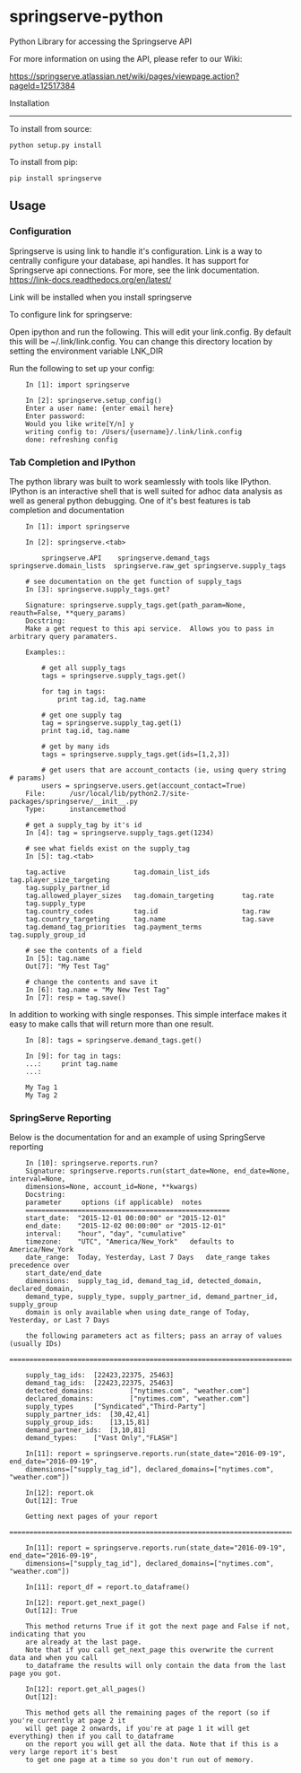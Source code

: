 # springserve-python
Python Library for accessing the Springserve API

For more information on using the API, please refer to our Wiki:

https://springserve.atlassian.net/wiki/pages/viewpage.action?pageId=12517384

Installation

-------------

To install from source:

    python setup.py install

To install from pip:

    pip install springserve

Usage
-----------

### Configuration ###

Springserve is using link to handle it's configuration.  Link is a way to
centrally configure your database, api handles. It has support for Springserve
api connections.  For more, see the link documentation.  https://link-docs.readthedocs.org/en/latest/

Link will be installed when you install springserve

To configure link for springserve:

Open ipython and run the following. This will edit your link.config.  By default this will be ~/.link/link.config.
You can change this directory location by setting the environment variable  LNK_DIR

Run the following to set up your config:

		In [1]: import springserve

		In [2]: springserve.setup_config()
		Enter a user name: {enter email here}
		Enter password:
		Would you like write[Y/n] y
		writing config to: /Users/{username}/.link/link.config
		done: refreshing config

### Tab Completion and IPython ###

The python library was built to work seamlessly with tools like IPython. IPython
is an interactive shell that is well suited for adhoc data analysis as well as
general python debugging. One of it's best features is tab completion and
documentation

		In [1]: import springserve

		In [2]: springserve.<tab>

			springserve.API    springserve.demand_tags   springserve.domain_lists  springserve.raw_get springserve.supply_tags

		# see documentation on the get function of supply_tags
		In [3]: springserve.supply_tags.get?

        Signature: springserve.supply_tags.get(path_param=None, reauth=False, **query_params)
        Docstring:
        Make a get request to this api service.  Allows you to pass in arbitrary query paramaters.

        Examples::

            # get all supply_tags
            tags = springserve.supply_tags.get()

            for tag in tags:
                print tag.id, tag.name

            # get one supply tag
            tag = springserve.supply_tag.get(1)
            print tag.id, tag.name

            # get by many ids
            tags = springserve.supply_tags.get(ids=[1,2,3])

            # get users that are account_contacts (ie, using query string # params)
            users = springserve.users.get(account_contact=True)
        File:      /usr/local/lib/python2.7/site-packages/springserve/__init__.py
        Type:      instancemethod

		# get a supply_tag by it's id
		In [4]: tag = springserve.supply_tags.get(1234)

		# see what fields exist on the supply_tag
		In [5]: tag.<tab>

		tag.active                 tag.domain_list_ids        tag.player_size_targeting
		tag.supply_partner_id
		tag.allowed_player_sizes   tag.domain_targeting       tag.rate
		tag.supply_type
		tag.country_codes          tag.id                     tag.raw
		tag.country_targeting      tag.name                   tag.save
		tag.demand_tag_priorities  tag.payment_terms          tag.supply_group_id

		# see the contents of a field
		In [5]: tag.name
		Out[7]: "My Test Tag"

		# change the contents and save it
		In [6]: tag.name = "My New Test Tag"
		In [7]: resp = tag.save()

In addition to working with single responses.  This simple interface makes it
easy to make calls that will return more than one result.


		In [8]: tags = springserve.demand_tags.get()

		In [9]: for tag in tags:
		...:     print tag.name
		...:

		My Tag 1
		My Tag 2

### SpringServe Reporting ###

Below is the documentation for and an example of using SpringServe reporting

        In [10]: springserve.reports.run?
        Signature: springserve.reports.run(start_date=None, end_date=None, interval=None,
        dimensions=None, account_id=None, **kwargs)
        Docstring:
        parameter     options (if applicable)  notes
        ===================================================
        start_date:  "2015-12-01 00:00:00" or "2015-12-01"
        end_date:    "2015-12-02 00:00:00" or "2015-12-01"
        interval:    "hour", "day", "cumulative"
        timezone:    "UTC", "America/New_York"   defaults to America/New_York
        date_range:  Today, Yesterday, Last 7 Days   date_range takes precedence over
        start_date/end_date
        dimensions:  supply_tag_id, demand_tag_id, detected_domain, declared_domain,
        demand_type, supply_type, supply_partner_id, demand_partner_id, supply_group
        domain is only available when using date_range of Today, Yesterday, or Last 7 Days

        the following parameters act as filters; pass an array of values (usually IDs)
        =================================================================================

        supply_tag_ids:  [22423,22375, 25463]
        demand_tag_ids:  [22423,22375, 25463]
        detected_domains:         ["nytimes.com", "weather.com"]
        declared_domains:         ["nytimes.com", "weather.com"]
        supply_types     ["Syndicated","Third-Party"]
        supply_partner_ids:  [30,42,41]
        supply_group_ids:    [13,15,81]
        demand_partner_ids:  [3,10,81]
        demand_types:    ["Vast Only","FLASH"]

        In[11]: report = springserve.reports.run(state_date="2016-09-19", end_date="2016-09-19",
        dimensions=["supply_tag_id"], declared_domains=["nytimes.com", "weather.com"])

        In[12]: report.ok
        Out[12]: True

        Getting next pages of your report
        =================================================================================

        In[11]: report = springserve.reports.run(state_date="2016-09-19", end_date="2016-09-19",
        dimensions=["supply_tag_id"], declared_domains=["nytimes.com", "weather.com"])

        In[11]: report_df = report.to_dataframe()

        In[12]: report.get_next_page()
        Out[12]: True

        This method returns True if it got the next page and False if not, indicating that you
        are already at the last page.
        Note that if you call get_next_page this overwrite the current data and when you call
        to_dataframe the results will only contain the data from the last page you got.

        In[12]: report.get_all_pages()
        Out[12]:

        This method gets all the remaining pages of the report (so if you're currently at page 2 it
        will get page 2 onwards, if you're at page 1 it will get everything) then if you call to_dataframe
        on the report you will get all the data. Note that if this is a very large report it's best
        to get one page at a time so you don't run out of memory.

